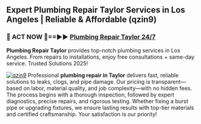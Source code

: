 ## Expert Plumbing Repair Taylor Services in Los Angeles | Reliable & Affordable (qzin9)  

<h3>🚿 ACT NOW 🌟==►► <a href="https://tinyurl.com/2ne6vx2x" rel="nofollow">Plumbing Repair Taylor 24/7</a></h3>

**Plumbing Repair Taylor** provides top-notch plumbing services in Los Angeles. From repairs to installations, enjoy free consultations + same-day service. Trusted Solutions 2025!

[![qzin9](https://i.imgur.com/4PFF4AK.jpeg)](https://tinyurl.com/2ne6vx2x)
Professional **plumbing repair in Taylor** delivers fast, reliable solutions to leaks, clogs, and pipe damage. Our pricing is transparent—based on labor, material quality, and job complexity—with no hidden fees. The process begins with a thorough inspection, followed by expert diagnostics, precise repairs, and rigorous testing. Whether fixing a burst pipe or upgrading fixtures, we ensure lasting results with top-tier materials and certified craftsmanship. Your satisfaction is our priority!